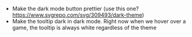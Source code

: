 - Make the dark mode button prettier (use this one?
  https://www.svgrepo.com/svg/309493/dark-theme)
- Make the tooltip dark in dark mode. Right now when we hover over a
  game, the tooltip is always white regardless of the theme
